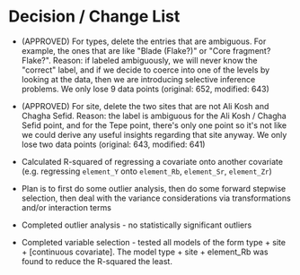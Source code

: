 # Decision / Change List

* (APPROVED) For types, delete the entries that are ambiguous. For example, the ones that are like "Blade (Flake?)" or "Core fragment? Flake?". Reason: if labeled ambiguously, we will never know the "correct" label, and if we decide to coerce into one of the levels by looking at the data, then we are introducing selective inference problems. We only lose 9 data points (original: 652, modified: 643)

* (APPROVED) For site, delete the two sites that are not Ali Kosh and Chagha Sefid. Reason: the label is ambiguous for the Ali Kosh / Chagha Sefid point, and for the Tepe point, there's only one point so it's not like we could derive any useful insights regarding that site anyway. We only lose two data points (original: 643, modified: 641)

* Calculated R-squared of regressing a covariate onto another covariate (e.g. regressing `element_Y` onto `element_Rb`, `element_Sr`, `element_Zr`)

* Plan is to first do some outlier analysis, then do some forward stepwise selection, then deal with the variance considerations via transformations and/or interaction terms

* Completed outlier analysis - no statistically significant outliers

* Completed variable selection - tested all models of the form type + site + [continuous covariate]. The model type + site + element_Rb was found to reduce the R-squared the least. 